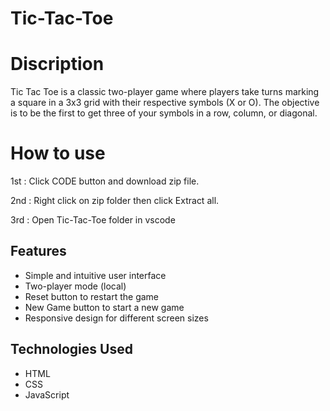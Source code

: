 # Tic-Tac-Toe
# Discription
Tic Tac Toe is a classic two-player game where players take turns marking a square in a 3x3 grid with their respective symbols (X or O). The objective is to be the first to get three of your symbols in a row, column, or diagonal.

# How to use
1st : Click CODE button and download zip file.

2nd : Right click on zip folder then click Extract all.

3rd : Open Tic-Tac-Toe folder in vscode

## Features
- Simple and intuitive user interface
- Two-player mode (local)
- Reset button to restart the game
- New Game button to start a new game
- Responsive design for different screen sizes

## Technologies Used
- HTML
- CSS
- JavaScript
